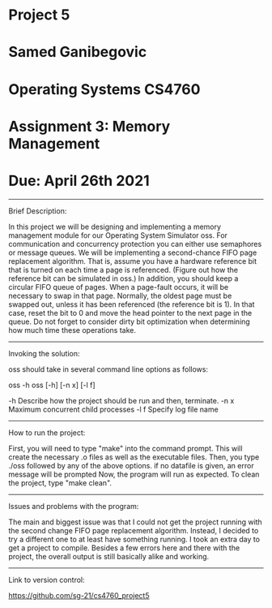 # Project 5

# Samed Ganibegovic
# Operating Systems CS4760

# Assignment 3: Memory Management
# Due: April 26th 2021

---------------------------------------------------------------------------

Brief Description:

In this project we will be designing and implementing a memory management module for our Operating System Simulator oss. For communication and concurrency protection you can either use semaphores or message queues. We will be implementing a second-chance FIFO page replacement algorithm.
That is, assume you have a hardware reference bit that is turned on each time a page is referenced. (Figure out how the reference bit can be simulated in oss.)
In addition, you should keep a circular FIFO queue of pages.
When a page-fault occurs, it will be necessary to swap in that page.
Normally, the oldest page must be swapped out, unless it has been referenced (the reference bit is 1).
In that case, reset the bit to 0 and move the head pointer to the next page in the queue.
Do not forget to consider dirty bit optimization when determining how much time these operations take.

-------------------------------------------------------------------------------------

Invoking the solution:

oss should take in several command line options as follows:

oss -h oss [-h] [-n x] [-l f]

-h Describe how the project should be run and then, terminate. -n x Maximum concurrent child processes -l f Specify log file name

-------------------------------------------------------------------------------------------

How to run the project:

First, you will need to type "make" into the command prompt. This will create the necessary .o files as well as the executable files. Then, you type ./oss followed by any of the above options. if no datafile is given, an error message will be prompted Now, the program will run as expected. To clean the project, type "make clean".

------------------------------------------------------------------------------------------------

Issues and problems with the program:

The main and biggest issue was that I could not get the project running with the second change FIFO page replacement algorithm. Instead, I decided to try a different one to at least have something running. I took an extra day to get a project to compile. Besides a few errors here and there with the project, the overall output is still basically alike and working.

----------------------------------------------------------------------------------------------------

Link to version control:

https://github.com/sg-21/cs4760_project5
